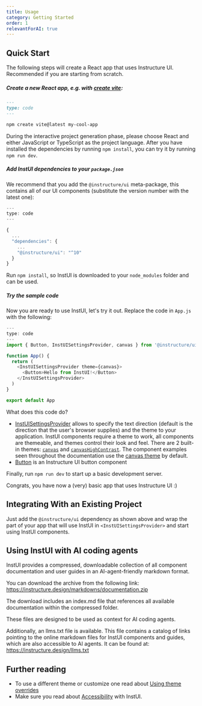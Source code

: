 ```yaml
---
title: Usage
category: Getting Started
order: 1
relevantForAI: true
---
```


## Quick Start

The following steps will create a React app that uses Instructure UI. Recommended if you are starting from scratch.

##### Create a new React app, e.g. with [create vite](https://vitejs.dev/guide/#scaffolding-your-first-vite-project):

```md
---
type: code
---

npm create vite@latest my-cool-app
```

During the interactive project generation phase, please choose React and either JavaScript or TypeScript as the project language. After you have installed the dependencies by running `npm install`, you can try it by running `npm run dev`.

##### Add InstUI dependencies to your `package.json`

We recommend that you add the `@instructure/ui` meta-package, this contains all of our UI components (substitute the version number with the latest one):

```js
---
type: code
---

{
  ...
  "dependencies": {
    ...
    "@instructure/ui": "^10"
  }
}
```

Run `npm install`, so InstUI is downloaded to your `node_modules` folder and can be used.

##### Try the sample code

Now you are ready to use InstUI, let's try it out. Replace the code in `App.js` with the following:

```js
---
type: code
---
import { Button, InstUISettingsProvider, canvas } from '@instructure/ui'

function App() {
  return (
    <InstUISettingsProvider theme={canvas}>
      <Button>Hello from InstUI!</Button>
    </InstUISettingsProvider>
  )
}

export default App
```

What does this code do?

- [InstUISettingsProvider](#InstUISettingsProvider) allows to specify the text direction (default is the direction that the user's browser supplies) and the theme to your application. InstUI components require a theme to work, all components are themeable, and themes control their look and feel. There are 2 built-in themes: [`canvas`](#canvas) and [`canvasHighContrast`](#canvas-high-contrast). The component examples seen throughout the documentation use the [canvas theme](#canvas) by default.
- [Button](#Button) is an Instructure UI button component

Finally, run `npm run dev` to start up a basic development server.

Congrats, you have now a (very) basic app that uses Instructure UI :)

## Integrating With an Existing Project

Just add the `@instructure/ui` dependency as shown above and wrap the part of your app that will use InstUI in `<InstUISettingsProvider>` and start using InstUI components.

## Using InstUI with AI coding agents

InstUI provides a compressed, downloadable collection of all component documentation and user guides in an AI-agent-friendly markdown format.

You can download the archive from the following link:
https://instructure.design/markdowns/documentation.zip

The download includes an index.md file that references all available documentation within the compressed folder.

These files are designed to be used as context for AI coding agents.

Additionally, an llms.txt file is available. This file contains a catalog of links pointing to the online markdown files for InstUI components and guides, which are also accessible to AI agents. It can be found at:
https://instructure.design/llms.txt

## Further reading

- To use a different theme or customize one read about [Using theme overrides](#using-theme-overrides)
- Make sure you read about [Accessibility](#accessibility) with InstUI.
